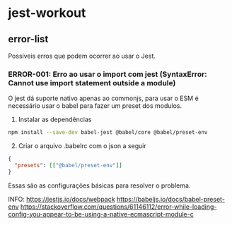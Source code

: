 # jest-workout

## error-list
Possíveis erros que podem ocorrer ao usar o Jest.

### ERROR-001: Erro ao usar o import com jest (SyntaxError: Cannot use import statement outside a module)
O jest dá suporte nativo apenas ao commonjs, para usar o ESM é necessário usar o babel
para fazer um preset dos modulos.

1. Instalar as dependências

```bash
npm install --save-dev babel-jest @babel/core @babel/preset-env
```
2. Criar o arquivo .babelrc com o json a seguir

```json
{
  "presets": [["@babel/preset-env"]]
}
```
Essas são as configurações básicas para resolver o problema.

INFO:
https://jestjs.io/docs/webpack
https://babeljs.io/docs/babel-preset-env
https://stackoverflow.com/questions/61146112/error-while-loading-config-you-appear-to-be-using-a-native-ecmascript-module-c
